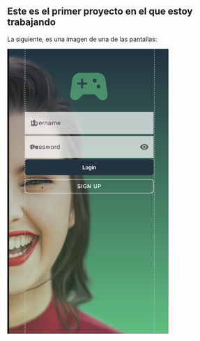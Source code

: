 ## Este es el primer proyecto en el que estoy trabajando

La siguiente, es una imagen de una de las pantallas:

![imagen](img/captura.png)